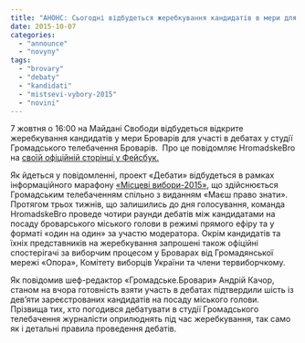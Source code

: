 ```yaml
---
title: "АНОНС: Сьогодні відбудеться жеребкування кандидатів в мери для участі в теледебатах"
date: 2015-10-07
categories: 
  - "announce"
  - "novyny"
tags: 
  - "brovary"
  - "debaty"
  - "kandidati"
  - "mistsevi-vybory-2015"
  - "novini"
---
```


7 жовтня о 16:00 на Майдані Свободи відбудеться відкрите жеребкування кандидатів у мери Броварів для участі в дебатах у студії Громадського телебачення Броварів.  Про це повідомляє HromadskeBro на [своїй офіційній сторінці у Фейсбук.](https://www.facebook.com/hromadskebro.tv/photos/a.1438702883119012.1073741829.1413076852348282/1506659519656681/?type=3&notif_t=like)

Як йдеться у повідомленні, проект «Дебати» відбудеться в рамках інформаційного марафону [«Місцеві вибори-2015»](https://mpz.brovary.org/mistsevi-vybory-u-brovarah-2015/), що здійснюється Громадським телебаченням спільно з виданням «Маєш право знати». Протягом трьох тижнів, що залишились до дня голосування, команда HromadskeBro проведе чотири раунди дебатів між кандидатами на посаду броварського міського голови в режимі прямого ефіру та у форматі «один на один» за участю модератора. Окрім кандидатів та їхніх представників на жеребкування запрошені також офіційні спостерігачі за виборчим процесом у Броварах від Громадянської мережі «Опора», Комітету виборців України та члени тервиборчкому.

Як повідомив шеф-редактор «Громадське.Бровари» Андрій Качор, станом на вчора готовність взяти участь в дебатах підтвердили шість із дев’яти зареєстрованих кандидатів на посаду міського голови. Прізвища тих, хто погодився дебатувати в студії Громадського телебачення журналісти оприлюднять під час жеребкування, так само як і детальні правила проведення дебатів.
